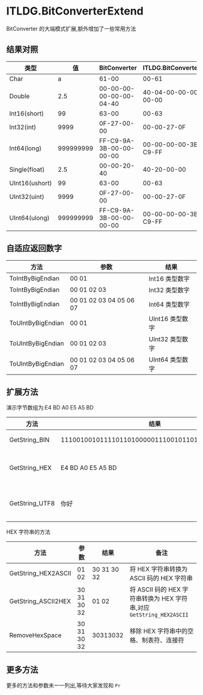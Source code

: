 ﻿# ITLDG.BitConverterExtend

BitConverter 的大端模式扩展,额外增加了一些常用方法

## 结果对照

| 类型           | 值        | BitConverter            | ITLDG.BitConverterExtend | 还原方法              |
| -------------- | --------- | ----------------------- | ------------------------ | --------------------- |
| Char           | a         | 61-00                   | 00-61                    | `ToCharByBigEndian`   |
| Double         | 2.5       | 00-00-00-00-00-00-04-40 | 40-04-00-00-00-00-00-00  | `ToDoubleByBigEndian` |
| Int16(short)   | 99        | 63-00                   | 00-63                    | `ToInt16ByBigEndian`  |
| Int32(int)     | 9999      | 0F-27-00-00             | 00-00-27-0F              | `ToInt32ByBigEndian`  |
| Int64(long)    | 999999999 | FF-C9-9A-3B-00-00-00-00 | 00-00-00-00-3B-9A-C9-FF  | `ToInt64ByBigEndian`  |
| Single(float)  | 2.5       | 00-00-20-40             | 40-20-00-00              | `ToSingleByBigEndian` |
| UInt16(ushort) | 99        | 63-00                   | 00-63                    | `ToUInt16ByBigEndian` |
| UInt32(uint)   | 9999      | 0F-27-00-00             | 00-00-27-0F              | `ToUInt32ByBigEndian` |
| UInt64(ulong)  | 999999999 | FF-C9-9A-3B-00-00-00-00 | 00-00-00-00-3B-9A-C9-FF  | `ToUInt64ByBigEndian` |

## 自适应返回数字

| 方法              | 参数                    | 结果            |
| ----------------- | ----------------------- | --------------- |
| ToIntByBigEndian  | 00 01                   | Int16 类型数字  |
| ToIntByBigEndian  | 00 01 02 03             | Int32 类型数字  |
| ToIntByBigEndian  | 00 01 02 03 04 05 06 07 | Int64 类型数字  |
| ToUIntByBigEndian | 00 01                   | UInt16 类型数字 |
| ToUIntByBigEndian | 00 01 02 03             | UInt32 类型数字 |
| ToUIntByBigEndian | 00 01 02 03 04 05 06 07 | UInt64 类型数字 |

## 扩展方法

演示字节数组为:E4 BD A0 E5 A5 BD

| 方法           | 结果                                             | 备注                                                  |
| -------------- | ------------------------------------------------ | ----------------------------------------------------- |
| GetString_BIN  | 111001001011110110100000111001011010010110111101 | 字节数组转二进制字符串                                |
| GetString_HEX  | E4 BD A0 E5 A5 BD                                | 字节数组转十六进制字符串,对应`GetBytes_HEX`           |
| GetString_UTF8 | 你好                                             | 字节数组使用`UTF-8`编码解码字符串,对应`GetBytes_UTF8` |

HEX 字符串的方法

| 方法                | 参数        | 结果        | 备注                                                                |
| ------------------- | ----------- | ----------- | ------------------------------------------------------------------- |
| GetString_HEX2ASCII | 01 02       | 30 31 30 32 | 将 HEX 字符串转换为 ASCII 码的 HEX 字符串                           |
| GetString_ASCII2HEX | 30 31 30 32 | 01 02       | 将 ASCII 码的 HEX 字符串转换为 HEX 字符串,对应`GetString_HEX2ASCII` |
| RemoveHexSpace      | 30 31 30 32 | 30313032    | 移除 HEX 字符串中的空格、制表符、连接符                             |

## 更多方法

更多的方法和参数未一一列出,等待大家发现和 `Pr`
